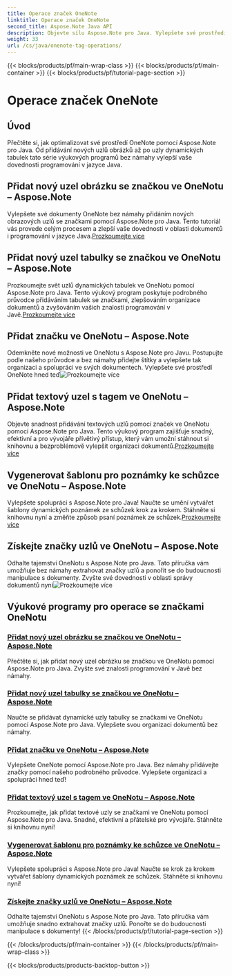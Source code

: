 ```yaml
---
title: Operace značek OneNote
linktitle: Operace značek OneNote
second_title: Aspose.Note Java API
description: Objevte sílu Aspose.Note pro Java. Vylepšete své prostředí OneNotu pomocí podrobných průvodců pro operace se značkami, přidávání obrázků, tabulek, textových uzlů a další.
weight: 33
url: /cs/java/onenote-tag-operations/
---
```


{{< blocks/products/pf/main-wrap-class >}}
{{< blocks/products/pf/main-container >}}
{{< blocks/products/pf/tutorial-page-section >}}

# Operace značek OneNote

## Úvod

Přečtěte si, jak optimalizovat své prostředí OneNote pomocí Aspose.Note pro Java. Od přidávání nových uzlů obrázků až po uzly dynamických tabulek tato série výukových programů bez námahy vylepší vaše dovednosti programování v jazyce Java.

## Přidat nový uzel obrázku se značkou ve OneNotu – Aspose.Note

 Vylepšete své dokumenty OneNote bez námahy přidáním nových obrazových uzlů se značkami pomocí Aspose.Note pro Java. Tento tutoriál vás provede celým procesem a zlepší vaše dovednosti v oblasti dokumentů i programování v jazyce Java.[Prozkoumejte více](./add-new-image-node-with-tag/)

## Přidat nový uzel tabulky se značkou ve OneNotu – Aspose.Note

 Prozkoumejte svět uzlů dynamických tabulek ve OneNotu pomocí Aspose.Note pro Java. Tento výukový program poskytuje podrobného průvodce přidáváním tabulek se značkami, zlepšováním organizace dokumentů a zvyšováním vašich znalostí programování v Javě.[Prozkoumejte více](./add-new-table-node-with-tag/)

## Přidat značku ve OneNotu – Aspose.Note

 Odemkněte nové možnosti ve OneNotu s Aspose.Note pro Javu. Postupujte podle našeho průvodce a bez námahy přidejte štítky a vylepšete tak organizaci a spolupráci ve svých dokumentech. Vylepšete své prostředí OneNote hned teď![Prozkoumejte více](./add-tag/)

## Přidat textový uzel s tagem ve OneNotu – Aspose.Note

 Objevte snadnost přidávání textových uzlů pomocí značek ve OneNotu pomocí Aspose.Note pro Java. Tento výukový program zajišťuje snadný, efektivní a pro vývojáře přívětivý přístup, který vám umožní stáhnout si knihovnu a bezproblémově vylepšit organizaci dokumentů.[Prozkoumejte více](./add-text-node-with-tag/)

## Vygenerovat šablonu pro poznámky ke schůzce ve OneNotu – Aspose.Note

Vylepšete spolupráci s Aspose.Note pro Java! Naučte se umění vytvářet šablony dynamických poznámek ze schůzek krok za krokem. Stáhněte si knihovnu nyní a změňte způsob psaní poznámek ze schůzek.[Prozkoumejte více](./generate-template-for-meeting-notes/)

## Získejte značky uzlů ve OneNotu – Aspose.Note

 Odhalte tajemství OneNotu s Aspose.Note pro Java. Tato příručka vám umožňuje bez námahy extrahovat značky uzlů a ponořit se do budoucnosti manipulace s dokumenty. Zvyšte své dovednosti v oblasti správy dokumentů nyní![Prozkoumejte více](./get-node-tags/)
## Výukové programy pro operace se značkami OneNotu
### [Přidat nový uzel obrázku se značkou ve OneNotu – Aspose.Note](./add-new-image-node-with-tag/)
Přečtěte si, jak přidat nový uzel obrázku se značkou ve OneNotu pomocí Aspose.Note pro Java. Zvyšte své znalosti programování v Javě bez námahy.
### [Přidat nový uzel tabulky se značkou ve OneNotu – Aspose.Note](./add-new-table-node-with-tag/)
Naučte se přidávat dynamické uzly tabulky se značkami ve OneNotu pomocí Aspose.Note pro Java. Vylepšete svou organizaci dokumentů bez námahy.
### [Přidat značku ve OneNotu – Aspose.Note](./add-tag/)
Vylepšete OneNote pomocí Aspose.Note pro Java. Bez námahy přidávejte značky pomocí našeho podrobného průvodce. Vylepšete organizaci a spolupráci hned teď!
### [Přidat textový uzel s tagem ve OneNotu – Aspose.Note](./add-text-node-with-tag/)
Prozkoumejte, jak přidat textové uzly se značkami ve OneNotu pomocí Aspose.Note pro Java. Snadné, efektivní a přátelské pro vývojáře. Stáhněte si knihovnu nyní!
### [Vygenerovat šablonu pro poznámky ke schůzce ve OneNotu – Aspose.Note](./generate-template-for-meeting-notes/)
Vylepšete spolupráci s Aspose.Note pro Java! Naučte se krok za krokem vytvářet šablony dynamických poznámek ze schůzek. Stáhněte si knihovnu nyní!
### [Získejte značky uzlů ve OneNotu – Aspose.Note](./get-node-tags/)
Odhalte tajemství OneNotu s Aspose.Note pro Java. Tato příručka vám umožňuje snadno extrahovat značky uzlů. Ponořte se do budoucnosti manipulace s dokumenty!
{{< /blocks/products/pf/tutorial-page-section >}}

{{< /blocks/products/pf/main-container >}}
{{< /blocks/products/pf/main-wrap-class >}}

{{< blocks/products/products-backtop-button >}}
